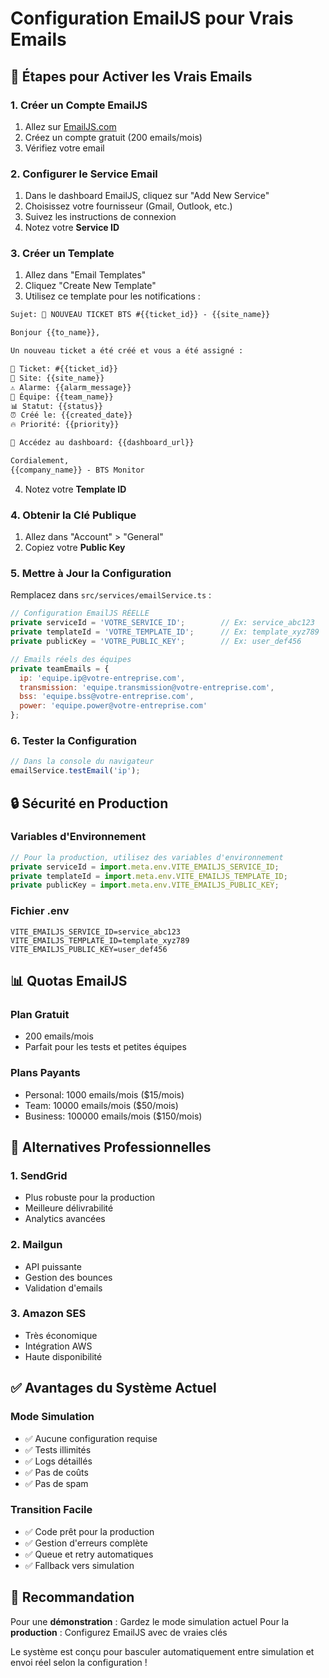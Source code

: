 # Configuration EmailJS pour Vrais Emails

## 🚀 Étapes pour Activer les Vrais Emails

### 1. Créer un Compte EmailJS
1. Allez sur [EmailJS.com](https://www.emailjs.com/)
2. Créez un compte gratuit (200 emails/mois)
3. Vérifiez votre email

### 2. Configurer le Service Email
1. Dans le dashboard EmailJS, cliquez sur "Add New Service"
2. Choisissez votre fournisseur (Gmail, Outlook, etc.)
3. Suivez les instructions de connexion
4. Notez votre **Service ID**

### 3. Créer un Template
1. Allez dans "Email Templates"
2. Cliquez "Create New Template"
3. Utilisez ce template pour les notifications :

```html
Sujet: 🚨 NOUVEAU TICKET BTS #{{ticket_id}} - {{site_name}}

Bonjour {{to_name}},

Un nouveau ticket a été créé et vous a été assigné :

🎫 Ticket: #{{ticket_id}}
🏢 Site: {{site_name}}
⚠️ Alarme: {{alarm_message}}
👥 Équipe: {{team_name}}
📊 Statut: {{status}}
⏰ Créé le: {{created_date}}
🔥 Priorité: {{priority}}

🔗 Accédez au dashboard: {{dashboard_url}}

Cordialement,
{{company_name}} - BTS Monitor
```

4. Notez votre **Template ID**

### 4. Obtenir la Clé Publique
1. Allez dans "Account" > "General"
2. Copiez votre **Public Key**

### 5. Mettre à Jour la Configuration

Remplacez dans `src/services/emailService.ts` :

```javascript
// Configuration EmailJS RÉELLE
private serviceId = 'VOTRE_SERVICE_ID';        // Ex: service_abc123
private templateId = 'VOTRE_TEMPLATE_ID';      // Ex: template_xyz789
private publicKey = 'VOTRE_PUBLIC_KEY';        // Ex: user_def456

// Emails réels des équipes
private teamEmails = {
  ip: 'equipe.ip@votre-entreprise.com',
  transmission: 'equipe.transmission@votre-entreprise.com',
  bss: 'equipe.bss@votre-entreprise.com',
  power: 'equipe.power@votre-entreprise.com'
};
```

### 6. Tester la Configuration

```javascript
// Dans la console du navigateur
emailService.testEmail('ip');
```

## 🔒 Sécurité en Production

### Variables d'Environnement
```javascript
// Pour la production, utilisez des variables d'environnement
private serviceId = import.meta.env.VITE_EMAILJS_SERVICE_ID;
private templateId = import.meta.env.VITE_EMAILJS_TEMPLATE_ID;
private publicKey = import.meta.env.VITE_EMAILJS_PUBLIC_KEY;
```

### Fichier .env
```env
VITE_EMAILJS_SERVICE_ID=service_abc123
VITE_EMAILJS_TEMPLATE_ID=template_xyz789
VITE_EMAILJS_PUBLIC_KEY=user_def456
```

## 📊 Quotas EmailJS

### Plan Gratuit
- 200 emails/mois
- Parfait pour les tests et petites équipes

### Plans Payants
- Personal: 1000 emails/mois ($15/mois)
- Team: 10000 emails/mois ($50/mois)
- Business: 100000 emails/mois ($150/mois)

## 🚨 Alternatives Professionnelles

### 1. SendGrid
- Plus robuste pour la production
- Meilleure délivrabilité
- Analytics avancées

### 2. Mailgun
- API puissante
- Gestion des bounces
- Validation d'emails

### 3. Amazon SES
- Très économique
- Intégration AWS
- Haute disponibilité

## ✅ Avantages du Système Actuel

### Mode Simulation
- ✅ Aucune configuration requise
- ✅ Tests illimités
- ✅ Logs détaillés
- ✅ Pas de coûts
- ✅ Pas de spam

### Transition Facile
- ✅ Code prêt pour la production
- ✅ Gestion d'erreurs complète
- ✅ Queue et retry automatiques
- ✅ Fallback vers simulation

## 🎯 Recommandation

Pour une **démonstration** : Gardez le mode simulation actuel
Pour la **production** : Configurez EmailJS avec de vraies clés

Le système est conçu pour basculer automatiquement entre simulation et envoi réel selon la configuration !